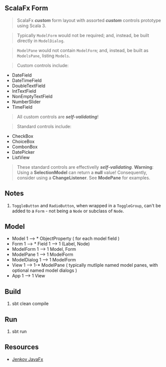 ScalaFx Form
------------
>ScalaFx ***custom*** form layout with assorted ***custom*** controls prototype using Scala 3.

>Typically ```ModelForm``` would not be required; and, instead, be built directly in ```ModelDialog```.

>```ModelPane``` would not contain ```ModelForm```; and, instead, be built as ```ModelsPane```, listing ```Models```.

>Custom controls include:
* DateField
* DateTimeField
* DoubleTextField
* IntTextField
* NonEmptyTextField
* NumberSlider
* TimeField
> All custom controls are ***self-validating***!

>Standard controls include:
* CheckBox
* ChoiceBox
* CombonBox
* DatePicker
* ListView
>These standard controls are effectivelly ***self-validating***. **Warning**: Using a **SelectionModel** can return a **null** value!
Consequently, consider using a **ChangeListener**. See **ModePane** for examples.

Notes
-----
1. ```ToggleButton``` and ```RadioButton```, when wrapped in a ```ToggleGroup```, can't be added to a ```Form``` - not being a ```Node``` or subclass of ```Node```.

Model
-----
* Model 1 --> * ObjectProperty ( for each model field )
* Form 1 --> * Field 1 --> 1 (Label, Node)
* ModelForm 1 --> 1 Model, Form
* ModelPane 1 --> 1 ModelForm
* ModelDialog 1 --> 1 ModelForm
* View 1 --> 1-* ModelPane ( typically mutliple named model panes, with optional named model dialogs )
* App 1 --> 1 View

Build
-----
1. sbt clean compile

Run
---
1. sbt run

Resources
---------
* [Jenkov JavaFx](https://jenkov.com/tutorials/javafx/index.html)